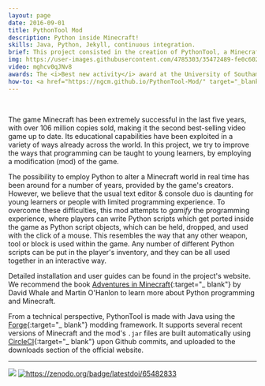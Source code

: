 ```yaml
---
layout: page
date: 2016-09-01
title: PythonTool Mod
description: Python inside Minecraft!
skills: Java, Python, Jekyll, continuous integration.
brief: This project consisted in the creation of PythonTool, a Minecraft mod which allows visual and interactive in-game execution of Python scripts which alter the Minecraft world in real time. It makes use of existing software libraries such as mcpi and RaspberryJam-Mod, and tries to improve and ease the programming experience. A non-traditional programming workflow using Jupyter Notebook is also proposed to complement the mod. This project was developed at the University of Southampton under the supervision of Prof Hans Fangohr.
img: https://user-images.githubusercontent.com/4785303/35472489-fe0c6022-0367-11e8-8f1a-5cc30e163ffa.jpg
video: mghcv0qJNv8
awards: The <i>Best new activity</i> award at the University of Southampton Science and Engineering Festival 2017 was given to all <a href="http://ngcm.soton.ac.uk/">NGCM</a> participants and activities, including the workshop with PythonTool-Mod.
how-to: <a href="https://ngcm.github.io/PythonTool-Mod/" target="_blank">official website</a>, code available on <a href="https://github.com/ngcm/PythonTool-Mod" target="_blank">GitHub</a>, how-to also hosted at <a href="https://www.instructables.com/id/Interactive-Python-Programming-for-Minecraft-Pytho/" target="_blank">Instructables</a>.
---
```


<br>

The game Minecraft has been extremely successful in the last five years, with over 106 million copies sold, making it the second best-selling video game up to date. Its educational capabilities have been exploited in a variety of ways already across the world. In this project, we try to improve the ways that programming can be taught to young learners, by employing a modification (mod) of the game.

The possibility to employ Python to alter a Minecraft world in real time has been around for a number of years, provided by the game's creators. However, we believe that the usual text editor & console duo is daunting for young learners or people with limited programming experience. To overcome these difficulties, this mod attempts to *gamify* the programming experience, where players can write Python scripts which get ported inside the game as Python script objects, which can be held, dropped, and used with the click of a mouse. This resembles the way that any other weapon, tool or block is used within the game. Any number of different Python scripts can be put in the player's inventory, and they can be all used together in an interactive way.

Detailed installation and user guides can be found in the project's website. We recommend the book [Adventures in Minecraft](https://www.wiley.com/en-gb/Adventures+in+Minecraft-p-9781118946916){:target="_ blank"} by David Whale and Martin O'Hanlon to learn more about Python programming and Minecraft.

From a technical perspective, PythonTool is made with Java using the [Forge](https://files.minecraftforge.net/){:target="_ blank"} modding framework. It supports several recent versions of Minecraft and the mod's `.jar` files are built automatically using [CircleCI](https://www.circleci.com){:target="_ blank"} upon Github commits, and uploaded to the downloads section of the official website.

<hr>

![](https://img.shields.io/badge/License-MIT-yellow.svg)
<a rel="license" href="https://zenodo.org/badge/latestdoi/65482833" target="_ blank"><img alt="https://zenodo.org/badge/latestdoi/65482833" style="border-width:0" src="https://zenodo.org/badge/65482833.svg"/></a>
